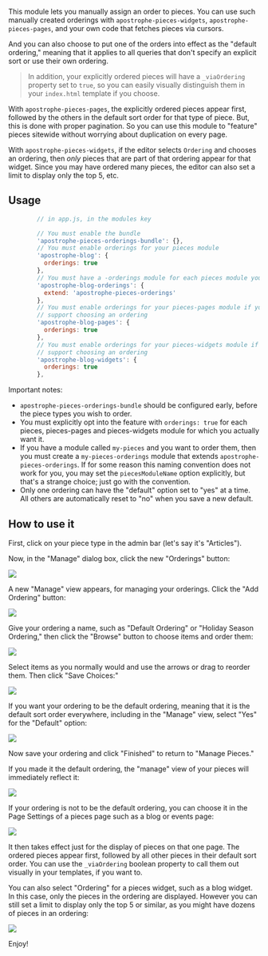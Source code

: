 This module lets you manually assign an order to pieces. You can use such manually created orderings with `apostrophe-pieces-widgets`, `apostrophe-pieces-pages`, and your own code that fetches pieces via cursors.

And you can also choose to put one of the orders into effect as the "default ordering," meaning that it applies to all queries that don't specify an explicit sort or use their own ordering.

> In addition, your explicitly ordered pieces will have a `_viaOrdering` property set to `true`, so you can easily visually distinguish them in your `index.html` template if you choose.

With `apostrophe-pieces-pages`, the explicitly ordered pieces appear first, followed by the others in the default sort order for that type of piece. But, this is done with proper pagination. So you can use this module to "feature" pieces sitewide without worrying about duplication on every page.

With `apostrophe-pieces-widgets`, if the editor selects `Ordering` and chooses an ordering, then *only* pieces that are part of that ordering appear for that widget. Since you may have ordered many pieces, the editor can also set a limit to display only the top 5, etc.

## Usage

```javascript
        // in app.js, in the modules key

        // You must enable the bundle
        'apostrophe-pieces-orderings-bundle': {},
        // You must enable orderings for your pieces module
        'apostrophe-blog': {
          orderings: true
        },
        // You must have a -orderings module for each pieces module you wish to order
        'apostrophe-blog-orderings': {
          extend: 'apostrophe-pieces-orderings'
        },
        // You must enable orderings for your pieces-pages module if you wish it to
        // support choosing an ordering
        'apostrophe-blog-pages': {
          orderings: true
        },
        // You must enable orderings for your pieces-widgets module if you wish it to
        // support choosing an ordering
        'apostrophe-blog-widgets': {
          orderings: true
        },
```

Important notes:

* `apostrophe-pieces-orderings-bundle` should be configured early, before the piece types you wish to order.
* You must explicitly opt into the feature with `orderings: true` for each pieces, pieces-pages and pieces-widgets module for which you actually want it.
* If you have a module called `my-pieces` and you want to order them, then you must create a `my-pieces-orderings` module that extends `apostrophe-pieces-orderings`. If for some reason this naming convention does not work for you, you may set the `piecesModuleName` option explicitly, but that's a strange choice; just go with the convention.
* Only one ordering can have the "default" option set to "yes" at a time. All others are automatically reset to "no" when you save a new default.

## How to use it

First, click on your piece type in the admin bar (let's say it's "Articles").

Now, in the "Manage" dialog box, click the new "Orderings" button:

<img src="https://raw.githubusercontent.com/apostrophecms/apostrophe-pieces-orderings-bundle/master/images/click-orderings-button.png" />

A new "Manage" view appears, for managing your orderings. Click the "Add Ordering" button:

<img src="https://raw.githubusercontent.com/apostrophecms/apostrophe-pieces-orderings-bundle/master/images/add-ordering-button.png" />

Give your ordering a name, such as "Default Ordering" or "Holiday Season Ordering," then click the "Browse" button to choose items and order them:

<img src="https://raw.githubusercontent.com/apostrophecms/apostrophe-pieces-orderings-bundle/master/images/browse-items-button.png" />

Select items as you normally would and use the arrows or drag to reorder them. Then click "Save Choices:"

<img src="https://raw.githubusercontent.com/apostrophecms/apostrophe-pieces-orderings-bundle/master/images/select-items.png" />

If you want your ordering to be the default ordering, meaning that it is the default sort order everywhere, including in the "Manage" view, select "Yes" for the "Default" option:

<img src="https://raw.githubusercontent.com/apostrophecms/apostrophe-pieces-orderings-bundle/master/images/default.png" />

Now save your ordering and click "Finished" to return to "Manage Pieces."

If you made it the default ordering, the "manage" view of your pieces will immediately reflect it:

<img src="https://raw.githubusercontent.com/apostrophecms/apostrophe-pieces-orderings-bundle/master/images/manage-view-with-default-order.png" />

If your ordering is not to be the default ordering, you can choose it in the Page Settings of a pieces page such as a blog or events page:

<img src="https://raw.githubusercontent.com/apostrophecms/apostrophe-pieces-orderings-bundle/master/images/page-settings.png" />

It then takes effect just for the display of pieces on that one page. The ordered pieces appear first, followed by all other pieces in their default sort order. You can use the `_viaOrdering` boolean property to call them out visually in your templates, if you want to.

You can also select "Ordering" for a pieces widget, such as a blog widget. In this case, only the pieces in the ordering are displayed. However you can still set a limit to display only the top 5 or similar, as you might have dozens of pieces in an ordering:

<img src="https://raw.githubusercontent.com/apostrophecms/apostrophe-pieces-orderings-bundle/master/images/widget.png" />

Enjoy!


